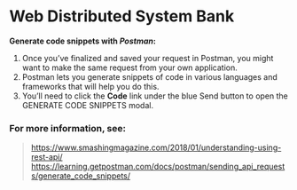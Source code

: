 # Web Distributed System Bank

**Generate code snippets with _Postman_:**
  1. Once you’ve finalized and saved your request in Postman, you might want to
  make the same request from your own application.
  2. Postman lets you generate snippets of code in various languages and
  frameworks that will help you do this.
  3. You’ll need to click the **Code** link under the blue Send button to
  open the GENERATE CODE SNIPPETS modal.

### For more information, see:
> https://www.smashingmagazine.com/2018/01/understanding-using-rest-api/
> https://learning.getpostman.com/docs/postman/sending_api_requests/generate_code_snippets/
